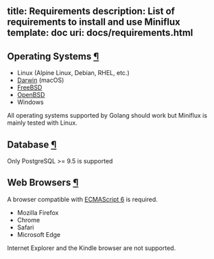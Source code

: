 title: Requirements
description: List of requirements to install and use Miniflux
template: doc
uri: docs/requirements.html
---
<h2 id="operating-systems">Operating Systems <a class="anchor" href="#operating-systems" title="Permalink">¶</a></h2>

- Linux (Alpine Linux, Debian, RHEL, etc.)
- [Darwin](https://github.com/golang/go/wiki/Darwin) (macOS)
- [FreeBSD](https://github.com/golang/go/wiki/FreeBSD)
- [OpenBSD](https://github.com/golang/go/wiki/OpenBSD)
- Windows

<p class="info">All operating systems supported by Golang should work but Miniflux is mainly tested with Linux.</p>

<h2 id="database">Database <a class="anchor" href="#database" title="Permalink">¶</a></h2>

Only PostgreSQL >= 9.5 is supported

<h2 id="web-browsers">Web Browsers <a class="anchor" href="#web-browsers" title="Permalink">¶</a></h2>

A browser compatible with [ECMAScript 6](https://en.wikipedia.org/wiki/ECMAScript#6th_Edition_-_ECMAScript_2015) is required.

- Mozilla Firefox
- Chrome
- Safari
- Microsoft Edge

<p class="warning">Internet Explorer and the Kindle browser are not supported.</p>
